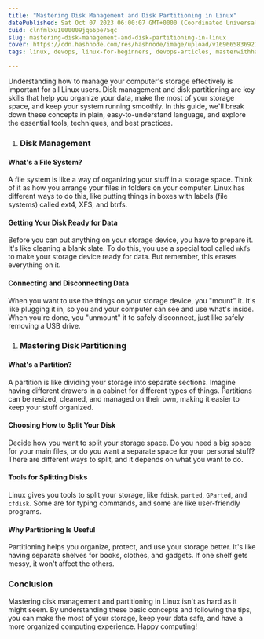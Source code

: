 ```yaml
---
title: "Mastering Disk Management and Disk Partitioning in Linux"
datePublished: Sat Oct 07 2023 06:00:07 GMT+0000 (Coordinated Universal Time)
cuid: clnfmlxu1000009jq66pe75qc
slug: mastering-disk-management-and-disk-partitioning-in-linux
cover: https://cdn.hashnode.com/res/hashnode/image/upload/v1696658369270/6fa549f0-4da9-4d59-aaf9-6c11f84a1233.png
tags: linux, devops, linux-for-beginners, devops-articles, masterwithhamza

---
```


Understanding how to manage your computer's storage effectively is important for all Linux users. Disk management and disk partitioning are key skills that help you organize your data, make the most of your storage space, and keep your system running smoothly. In this guide, we'll break down these concepts in plain, easy-to-understand language, and explore the essential tools, techniques, and best practices.

1. ### **Disk Management**
    

#### What's a File System?

A file system is like a way of organizing your stuff in a storage space. Think of it as how you arrange your files in folders on your computer. Linux has different ways to do this, like putting things in boxes with labels (file systems) called ext4, XFS, and btrfs.

#### Getting Your Disk Ready for Data

Before you can put anything on your storage device, you have to prepare it. It's like cleaning a blank slate. To do this, you use a special tool called `mkfs` to make your storage device ready for data. But remember, this erases everything on it.

#### Connecting and Disconnecting Data

When you want to use the things on your storage device, you "mount" it. It's like plugging it in, so you and your computer can see and use what's inside. When you're done, you "unmount" it to safely disconnect, just like safely removing a USB drive.

1. ### **Mastering Disk Partitioning**
    

#### What's a Partition?

A partition is like dividing your storage into separate sections. Imagine having different drawers in a cabinet for different types of things. Partitions can be resized, cleaned, and managed on their own, making it easier to keep your stuff organized.

#### Choosing How to Split Your Disk

Decide how you want to split your storage space. Do you need a big space for your main files, or do you want a separate space for your personal stuff? There are different ways to split, and it depends on what you want to do.

#### Tools for Splitting Disks

Linux gives you tools to split your storage, like `fdisk`, `parted`, `GParted`, and `cfdisk`. Some are for typing commands, and some are like user-friendly programs.

#### Why Partitioning Is Useful

Partitioning helps you organize, protect, and use your storage better. It's like having separate shelves for books, clothes, and gadgets. If one shelf gets messy, it won't affect the others.

### **Conclusion**

Mastering disk management and partitioning in Linux isn't as hard as it might seem. By understanding these basic concepts and following the tips, you can make the most of your storage, keep your data safe, and have a more organized computing experience. Happy computing!